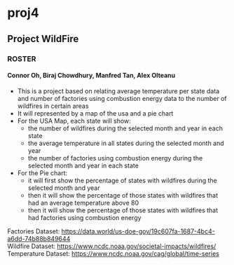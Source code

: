 # proj4
## Project WildFire

### ROSTER
#### Connor Oh, Biraj Chowdhury, Manfred Tan, Alex Olteanu

- This is a project based on relating average temperature per state data and number of factories using combustion energy data to the number of wildfires in certain areas
- It will represented by a map of the usa and a pie chart
- For the USA Map, each state will show:
  * the number of wildfires during the selected month and year in each state
  * the average temperature in all states during the selected month and year
  * the number of factories using combustion energy during the selected month and year in each state
- For the Pie chart:
  * it will first show the percentage of states with wildfires during the selected month and year
  * then it will show the percentage of those states with wildfires that had an average temperature above 80
  * then it will show the percentage of those states with wildfires that had factories using combustion energy

Factories Dataset: https://data.world/us-doe-gov/19c607fa-1687-4bc4-a6dd-74b88b849644 <br />
Wildfire Dataset: https://www.ncdc.noaa.gov/societal-impacts/wildfires/ <br />
Temperature Dataset: https://www.ncdc.noaa.gov/cag/global/time-series
